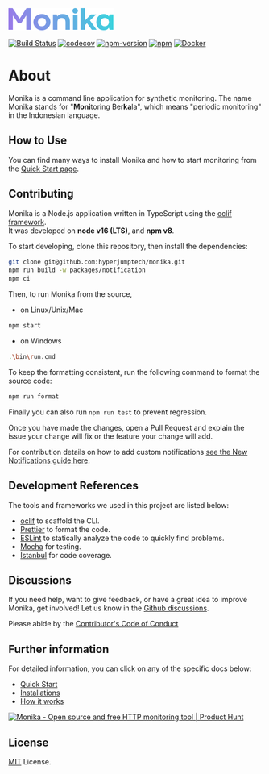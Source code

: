 ![](https://raw.githubusercontent.com/hyperjumptech/monika/main/docs/public/monika.svg)

[![Build Status](https://github.com/hyperjumptech/monika/workflows/Node.js%20CI/badge.svg?event=push&branch=main)](https://github.com/hyperjumptech/monika/actions) [![codecov](https://codecov.io/gh/hyperjumptech/monika/branch/main/graph/badge.svg?token=O3WVT7DP6F)](https://codecov.io/gh/hyperjumptech/monika) [![npm-version](https://img.shields.io/npm/v/@hyperjumptech/monika)](https://www.npmjs.com/package/@hyperjumptech/monika) [![npm](https://img.shields.io/npm/dt/@hyperjumptech/monika?label=NPM%20Downloads)](https://www.npmjs.com/package/@hyperjumptech/monika) [![Docker](https://img.shields.io/docker/pulls/hyperjump/monika)](https://hub.docker.com/r/hyperjump/monika)

# About

Monika is a command line application for synthetic monitoring. The name Monika stands for "**Moni**toring Ber**ka**la", which means "periodic monitoring" in the Indonesian language.

## How to Use

You can find many ways to install Monika and how to start monitoring from the [Quick Start page](https://monika.hyperjump.tech/quick-start).

## Contributing

Monika is a Node.js application written in TypeScript using the [oclif framework](https://oclif.io/).  
It was developed on **node v16 (LTS)**, and **npm v8**.

To start developing, clone this repository, then install the dependencies:

```bash
git clone git@github.com:hyperjumptech/monika.git
npm run build -w packages/notification
npm ci
```

Then, to run Monika from the source,

- on Linux/Unix/Mac

```bash
npm start
```

- on Windows

```bash
.\bin\run.cmd
```

To keep the formatting consistent, run the following command to format the source code:

```bash
npm run format
```

Finally you can also run `npm run test` to prevent regression.

Once you have made the changes, open a Pull Request and explain the issue your change will fix or the feature your change will add.

For contribution details on how to add custom notifications [see the New Notifications guide here](https://monika.hyperjump.tech/guides/new-notifications).

## Development References

The tools and frameworks we used in this project are listed below:

- [oclif](https://oclif.io/) to scaffold the CLI.
- [Prettier](https://prettier.io/) to format the code.
- [ESLint](https://eslint.org/) to statically analyze the code to quickly find problems.
- [Mocha](https://mochajs.org/) for testing.
- [Istanbul](https://istanbul.js.org/) for code coverage.

## Discussions

If you need help, want to give feedback, or have a great idea to improve Monika, get involved! Let us know in the [Github discussions](https://github.com/hyperjumptech/monika/discussions).

Please abide by the [Contributor's Code of Conduct](CODE_OF_CONDUCTS.md)

## Further information

For detailed information, you can click on any of the specific docs below:

- [Quick Start](https://hyperjumptech.github.io/monika/quick-start)
- [Installations](https://monika.hyperjump.tech/quick-start#installation)
- [How it works](https://hyperjumptech.github.io/monika/guides/probes)

<a href="https://www.producthunt.com/posts/monika-2?utm_source=badge-featured&utm_medium=badge&utm_souce=badge-monika&#0045;2" target="_blank"><img src="https://api.producthunt.com/widgets/embed-image/v1/featured.svg?post_id=332404&theme=light" alt="Monika - Open&#0032;source&#0032;and&#0032;free&#0032;HTTP&#0032;monitoring&#0032;tool | Product Hunt" style="width: 250px; height: 54px;" width="250" height="54" /></a>

## License

[MIT](./LICENSE.txt) License.
